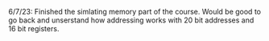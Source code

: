 6/7/23:
Finished the simlating memory part of the course. Would be good to go back and unserstand how addressing works with 20 bit addresses and 16 bit registers.